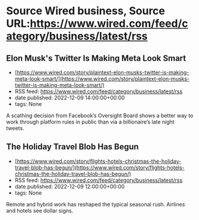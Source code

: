 # Source Wired business, Source URL:https://www.wired.com/feed/category/business/latest/rss

## Elon Musk's Twitter Is Making Meta Look Smart
 - [https://www.wired.com/story/plaintext-elon-musks-twitter-is-making-meta-look-smart/](https://www.wired.com/story/plaintext-elon-musks-twitter-is-making-meta-look-smart/)
 - RSS feed: https://www.wired.com/feed/category/business/latest/rss
 - date published: 2022-12-09 14:00:00+00:00
 - tags: None

A scathing decision from Facebook’s Oversight Board shows a better way to work through platform rules in public than via a billionaire’s late night tweets.

## The Holiday Travel Blob Has Begun
 - [https://www.wired.com/story/flights-hotels-christmas-the-holiday-travel-blob-has-begun/](https://www.wired.com/story/flights-hotels-christmas-the-holiday-travel-blob-has-begun/)
 - RSS feed: https://www.wired.com/feed/category/business/latest/rss
 - date published: 2022-12-09 12:00:00+00:00
 - tags: None

Remote and hybrid work has reshaped the typical seasonal rush. Airlines and hotels see dollar signs.
